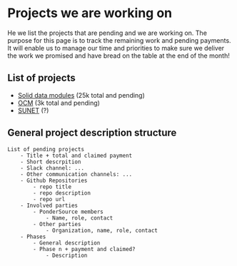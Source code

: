 # Projects we are working on
He we list the projects that are pending and we are working on. The purpose for this page is to track the remaining work and pending payments. It will enable us to manage our time and priorities to make sure we deliver the work we promised and have bread on the table at the end of the month!
## List of projects
- [Solid data modules](/projects/SolidDataModules) (25k total and pending)
- [OCM](/projects/OCM) (3k total and pending)
- [SUNET](/projects/SUNET) (?)
## General project description structure
```
List of pending projects
	- Title + total and claimed payment
	- Short descrpition
	- Slack channel: ...
	- Other communication channels: ...
	- Github Repositories
		- repo title
		- repo description
		- repo url
	- Involved parties
		- PonderSource members
			- Name, role, contact
		- Other parties
			- Organization, name, role, contact
	- Phases
		- General description
		- Phase n + payment and claimed?
			- Description
```
